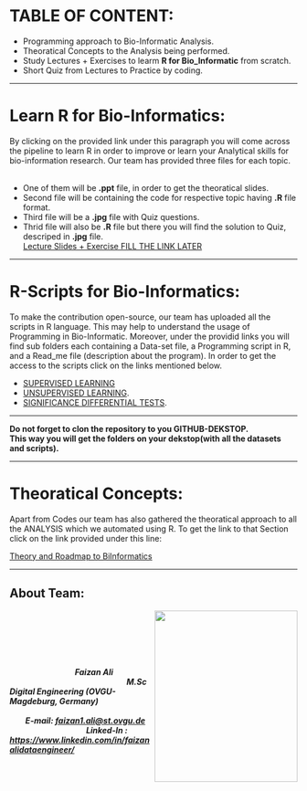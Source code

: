 # TABLE OF CONTENT:

* Programming approach to Bio-Informatic Analysis.
* Theoratical Concepts to the Analysis being performed.
* Study Lectures + Exercises to learm **R for Bio_Informatic** from scratch.
* Short Quiz from Lectures to Practice by coding.

***
# Learn R for Bio-Informatics:
By clicking on the provided link under this paragraph you will come across the pipeline to learn R in order to improve or learn your Analytical skills for bio-information research. Our team has provided three files for each topic.<br/>
<br/>

* One of them will be **.ppt** file, in order to get the theoratical slides. <br/>
* Second file will be containing the code for respective topic having **.R** file format. <br/> 
* Third file will be a **.jpg** file with Quiz questions. <br/>
* Thrid file will also be **.R** file but there you will find the solution to Quiz, descriped in **.jpg** file. <br/>
[Lecture Slides + Exercise FILL THE LINK LATER]()
***

# R-Scripts for Bio-Informatics:
To make the contribution open-source, our team has uploaded all the scripts in R language. This may help to understand the usage of Programming in Bio-Informatic. Moreover, under the providid links you will find sub folders each containing a Data-set file, a Programming script in R, and a Read_me file (description about the program). In order to get the access to the scripts click on the links mentioned below.
    
* [SUPERVISED LEARNING](https://github.com/Rizvix0/Statistical-Methods-and-Machine-Learning-in-R/tree/master/Supervised%20Learning)
* [UNSUPERVISED LEARNING](https://github.com/Rizvix0/Statistical-Methods-and-Machine-Learning-in-R/tree/master/Unsupervised%20Learning).
* [SIGNIFICANCE DIFFERENTIAL TESTS](https://github.com/Rizvix0/Statistical-Methods-and-Machine-Learning-in-R/tree/master/Significance%20Differential%20Tests).
  
 ***
 **Do not forget to clon the repository to you GITHUB-DEKSTOP.<br/> This way you will get the folders on your dekstop(with all the datasets and scripts).**
 
 ***
 
 
# Theoratical Concepts:

Apart from Codes our team has also gathered the theoratical approach to all the ANALYSIS which we automated using R. To get the link to that Section click on the link provided under this line: <br/>

[Theory and Roadmap to BiInformatics](https://github.com/Rizvix0/DE_Project_MetaProtStat/wiki)

***

## About Team:
<a href="url"><img src="https://user-images.githubusercontent.com/49519053/98467030-6fa78e00-21d3-11eb-95f5-86759cf1863b.jpg" align="right" height="300" width="250" ></a>  <br/> <br/>
<br/>
<br/>


&nbsp; &nbsp; &nbsp; &nbsp; &nbsp; &nbsp; &nbsp;&nbsp; &nbsp; &nbsp; &nbsp; &nbsp; &nbsp; &nbsp;&nbsp; &nbsp; &nbsp; &nbsp; &nbsp; &nbsp; &nbsp;&nbsp; &nbsp; &nbsp; &nbsp; &nbsp; &nbsp; &nbsp;&nbsp; &nbsp; &nbsp; &nbsp; &nbsp; &nbsp; &nbsp;&nbsp; &nbsp; &nbsp; &nbsp; &nbsp; &nbsp; &nbsp; &nbsp; &nbsp; &nbsp; &nbsp; &nbsp; &nbsp; &nbsp; ***Faizan Ali*** <br/>
&nbsp; &nbsp; &nbsp; &nbsp; &nbsp; &nbsp; &nbsp;&nbsp; &nbsp; &nbsp; &nbsp; &nbsp; &nbsp; &nbsp;&nbsp; &nbsp; &nbsp; &nbsp; &nbsp; &nbsp; &nbsp;&nbsp; &nbsp; &nbsp; &nbsp; &nbsp; &nbsp; &nbsp;***M.Sc Digital Engineering (OVGU-Magdeburg, Germany)*** <br/>
&nbsp; &nbsp; &nbsp; &nbsp; &nbsp; &nbsp; &nbsp; &nbsp; &nbsp; &nbsp; &nbsp;&nbsp; &nbsp; &nbsp; &nbsp; &nbsp; &nbsp; &nbsp;&nbsp; &nbsp; &nbsp; &nbsp; &nbsp; &nbsp;  &nbsp; &nbsp;&nbsp;  &nbsp; &nbsp;&nbsp;&nbsp;  &nbsp; &nbsp;&nbsp;  &nbsp; &nbsp;  &nbsp; &nbsp; &nbsp;***E-mail: faizan1.ali@st.ovgu.de*** <br/>
 &nbsp; &nbsp;&nbsp; &nbsp; &nbsp; &nbsp; &nbsp; &nbsp; &nbsp;&nbsp; &nbsp;&nbsp;&nbsp; &nbsp;&nbsp;&nbsp;&nbsp; &nbsp; &nbsp; &nbsp; &nbsp;***Linked-In : https://www.linkedin.com/in/faizanalidataengineer/***

<br/>

